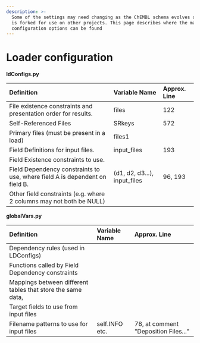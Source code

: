 ```yaml
---
description: >-
  Some of the settings may need changing as the ChEMBL schema evolves or as it
  is forked for use on other projects. This page describes where the main
  configuration options can be found
---
```


# Loader configuration

**ldConfigs.py**

| Definition | Variable Name | Approx. Line |
| :--- | :--- | :--- |
| File existence constraints and presentation order for results. | files | 122 |
| Self-Referenced Files | SRkeys | 572 |
| Primary files \(must be present in a load\) | files1 |  |
| Field Definitions for input files.  | input\_files | 193 |
| Field Existence constraints to use. |  |  |
| Field Dependency constraints to use, where field A is dependent on field B. | \(d1, d2, d3...\), input\_files | 96, 193 |
| Other field constraints \(e.g. where 2 columns may not both be NULL\) |  |  |

**globalVars.py**

| Definition | Variable Name | Approx. Line |
| :--- | :--- | :--- |
| Dependency rules \(used in LDConfigs\) |  |  |
| Functions called by Field Dependency constraints |  |  |
| Mappings between different tables that store the same data, |  |  |
| Target fields to use from input files |  |  |
| Filename patterns to use for input files | self.INFO etc. | 78, at comment "Deposition Files..." |

